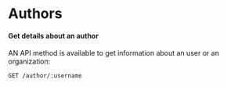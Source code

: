 # Authors

#### Get details about an author

AN API method is available to get information about an user or an organization:

```
GET /author/:username
```
